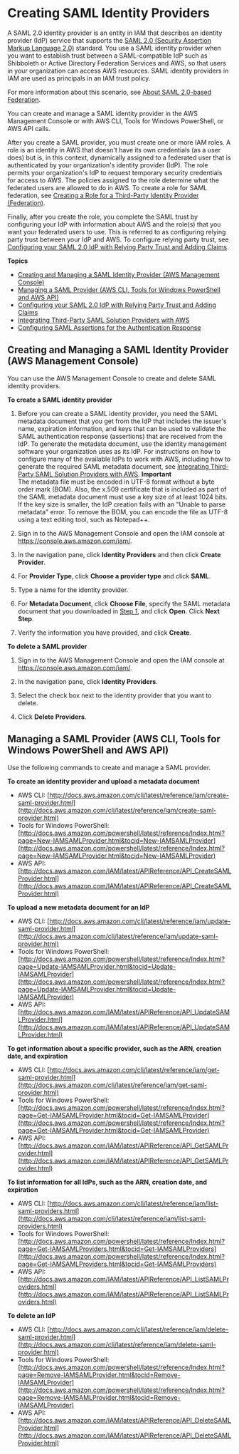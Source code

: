# Creating SAML Identity Providers<a name="id_roles_providers_create_saml"></a>

A SAML 2\.0 identity provider is an entity in IAM that describes an identity provider \(IdP\) service that supports the [SAML 2\.0 \(Security Assertion Markup Language 2\.0\)](https://wiki.oasis-open.org/security) standard\. You use a SAML identity provider when you want to establish trust between a SAML\-compatible IdP such as Shibboleth or Active Directory Federation Services and AWS, so that users in your organization can access AWS resources\. SAML identity providers in IAM are used as principals in an IAM trust policy\. 

For more information about this scenario, see [About SAML 2\.0\-based Federation](id_roles_providers_saml.md)\.

You can create and manage a SAML identity provider in the AWS Management Console or with AWS CLI, Tools for Windows PowerShell, or AWS API calls\. 

After you create a SAML provider, you must create one or more IAM roles\. A role is an identity in AWS that doesn't have its own credentials \(as a user does\) but is, in this context, dynamically assigned to a federated user that is authenticated by your organization's identity provider \(IdP\)\. The role permits your organization's IdP to request temporary security credentials for access to AWS\. The policies assigned to the role determine what the federated users are allowed to do in AWS\. To create a role for SAML federation, see [Creating a Role for a Third\-Party Identity Provider \(Federation\)](id_roles_create_for-idp.md)\. 

Finally, after you create the role, you complete the SAML trust by configuring your IdP with information about AWS and the role\(s\) that you want your federated users to use\. This is referred to as configuring relying party trust between your IdP and AWS\. To configure relying party trust, see [Configuring your SAML 2\.0 IdP with Relying Party Trust and Adding Claims](id_roles_providers_create_saml_relying-party.md)\. 

**Topics**
+ [Creating and Managing a SAML Identity Provider \(AWS Management Console\)](#idp-manage-identityprovider-console)
+ [Managing a SAML Provider \(AWS CLI, Tools for Windows PowerShell and AWS API\)](#idp-create-identityprovider-CLIAPI)
+ [Configuring your SAML 2\.0 IdP with Relying Party Trust and Adding Claims](id_roles_providers_create_saml_relying-party.md)
+ [Integrating Third\-Party SAML Solution Providers with AWS](id_roles_providers_saml_3rd-party.md)
+ [Configuring SAML Assertions for the Authentication Response](id_roles_providers_create_saml_assertions.md)

## Creating and Managing a SAML Identity Provider \(AWS Management Console\)<a name="idp-manage-identityprovider-console"></a>

You can use the AWS Management Console to create and delete SAML identity providers\.

**To create a SAML identity provider**

1. <a name="samlstep1"></a>Before you can create a SAML identity provider, you need the SAML metadata document that you get from the IdP that includes the issuer's name, expiration information, and keys that can be used to validate the SAML authentication response \(assertions\) that are received from the IdP\. To generate the metadata document, use the identity management software your organization uses as its IdP\. For instructions on how to configure many of the available IdPs to work with AWS, including how to generate the required SAML metadata document, see [Integrating Third\-Party SAML Solution Providers with AWS](id_roles_providers_saml_3rd-party.md)\.
**Important**  
The metadata file must be encoded in UTF\-8 format without a byte order mark \(BOM\)\. Also, the x\.509 certificate that is included as part of the SAML metadata document must use a key size of at least 1024 bits\. If the key size is smaller, the IdP creation fails with an "Unable to parse metadata" error\. To remove the BOM, you can encode the file as UTF\-8 using a text editing tool, such as Notepad\+\+\.

1. Sign in to the AWS Management Console and open the IAM console at [https://console\.aws\.amazon\.com/iam/](https://console.aws.amazon.com/iam/)\.

1. In the navigation pane, click **Identity Providers** and then click **Create Provider**\. 

1. For **Provider Type**, click **Choose a provider type** and click **SAML**\. 

1. Type a name for the identity provider\.

1. For **Metadata Document**, click **Choose File**, specify the SAML metadata document that you downloaded in [Step 1](#samlstep1), and click **Open**\. Click **Next Step**\.

1. Verify the information you have provided, and click **Create**\. 

**To delete a SAML provider**

1. Sign in to the AWS Management Console and open the IAM console at [https://console\.aws\.amazon\.com/iam/](https://console.aws.amazon.com/iam/)\.

1. In the navigation pane, click **Identity Providers**\.

1. Select the check box next to the identity provider that you want to delete\.

1. Click **Delete Providers**\.

## Managing a SAML Provider \(AWS CLI, Tools for Windows PowerShell and AWS API\)<a name="idp-create-identityprovider-CLIAPI"></a>

Use the following commands to create and manage a SAML provider\.

**To create an identity provider and upload a metadata document**
+ AWS CLI: [http://docs.aws.amazon.com/cli/latest/reference/iam/create-saml-provider.html](http://docs.aws.amazon.com/cli/latest/reference/iam/create-saml-provider.html) 
+ Tools for Windows PowerShell: [http://docs.aws.amazon.com/powershell/latest/reference/Index.html?page=New-IAMSAMLProvider.html&tocid=New-IAMSAMLProvider](http://docs.aws.amazon.com/powershell/latest/reference/Index.html?page=New-IAMSAMLProvider.html&tocid=New-IAMSAMLProvider)
+ AWS API: [http://docs.aws.amazon.com/IAM/latest/APIReference/API_CreateSAMLProvider.html](http://docs.aws.amazon.com/IAM/latest/APIReference/API_CreateSAMLProvider.html) 

**To upload a new metadata document for an IdP**
+ AWS CLI: [http://docs.aws.amazon.com/cli/latest/reference/iam/update-saml-provider.html](http://docs.aws.amazon.com/cli/latest/reference/iam/update-saml-provider.html) 
+ Tools for Windows PowerShell: [http://docs.aws.amazon.com/powershell/latest/reference/Index.html?page=Update-IAMSAMLProvider.html&tocid=Update-IAMSAMLProvider](http://docs.aws.amazon.com/powershell/latest/reference/Index.html?page=Update-IAMSAMLProvider.html&tocid=Update-IAMSAMLProvider)
+ AWS API: [http://docs.aws.amazon.com/IAM/latest/APIReference/API_UpdateSAMLProvider.html](http://docs.aws.amazon.com/IAM/latest/APIReference/API_UpdateSAMLProvider.html)

**To get information about a specific provider, such as the ARN, creation date, and expiration**
+ AWS CLI: [http://docs.aws.amazon.com/cli/latest/reference/iam/get-saml-provider.html](http://docs.aws.amazon.com/cli/latest/reference/iam/get-saml-provider.html)
+ Tools for Windows PowerShell: [http://docs.aws.amazon.com/powershell/latest/reference/Index.html?page=Get-IAMSAMLProvider.html&tocid=Get-IAMSAMLProvider](http://docs.aws.amazon.com/powershell/latest/reference/Index.html?page=Get-IAMSAMLProvider.html&tocid=Get-IAMSAMLProvider)
+ AWS API: [http://docs.aws.amazon.com/IAM/latest/APIReference/API_GetSAMLProvider.html](http://docs.aws.amazon.com/IAM/latest/APIReference/API_GetSAMLProvider.html)

**To list information for all IdPs, such as the ARN, creation date, and expiration**
+ AWS CLI: [http://docs.aws.amazon.com/cli/latest/reference/iam/list-saml-providers.html](http://docs.aws.amazon.com/cli/latest/reference/iam/list-saml-providers.html) 
+ Tools for Windows PowerShell: [http://docs.aws.amazon.com/powershell/latest/reference/Index.html?page=Get-IAMSAMLProviders.html&tocid=Get-IAMSAMLProviders](http://docs.aws.amazon.com/powershell/latest/reference/Index.html?page=Get-IAMSAMLProviders.html&tocid=Get-IAMSAMLProviders)
+ AWS API: [http://docs.aws.amazon.com/IAM/latest/APIReference/API_ListSAMLProviders.html](http://docs.aws.amazon.com/IAM/latest/APIReference/API_ListSAMLProviders.html) 

**To delete an IdP**
+ AWS CLI: [http://docs.aws.amazon.com/cli/latest/reference/iam/delete-saml-provider.html](http://docs.aws.amazon.com/cli/latest/reference/iam/delete-saml-provider.html)
+ Tools for Windows PowerShell: [http://docs.aws.amazon.com/powershell/latest/reference/Index.html?page=Remove-IAMSAMLProvider.html&tocid=Remove-IAMSAMLProvider](http://docs.aws.amazon.com/powershell/latest/reference/Index.html?page=Remove-IAMSAMLProvider.html&tocid=Remove-IAMSAMLProvider)
+ AWS API: [http://docs.aws.amazon.com/IAM/latest/APIReference/API_DeleteSAMLProvider.html](http://docs.aws.amazon.com/IAM/latest/APIReference/API_DeleteSAMLProvider.html)